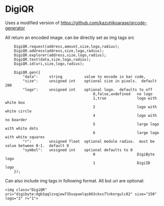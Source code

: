 # DigiQR

Uses a modified version of https://github.com/kazuhikoarase/qrcode-generator

All return an encoded image.  can be directly set as img tags src
	
		DigiQR.request(address,amount,size,logo,radius);
		DigiQR.address(address,size,logo,radius);
		DigiQR.explorer(address,size,logo,radius);
		DigiQR.text(data,size,logo,radius);
		DigiQR.id(uri,size,logo,radius);
	
		DigiQR.gen({
			"data":		string			value to encode in bar code,
			"size":		unsigned int	optional size in pixels.  default 200
			"logo":		unsigned int	optional logo.  defaults to off
											0,false,undefined	no logo
											1,true			 	logo with white box
											2					logo with white circle
											4					logo with no boarder
											5					large logo with white dots
											6					large logo with white squares		
			"r":		unsigned float	optional module radius.  must be value between 0-1.  default 0
			"symbol":	unsigned int	optional defaults to 0
											0					DigiByte logo
											1					DigiID logo
		});
		
		
Can also include img tags in following format.  All but uri are optional:
			
	<img class="DigiQR" uri="digibyte:dgb1qqlzvqjew735uvpaelqs663ckxs7lnknrgulc82" size="150" logo="2" r="1">
